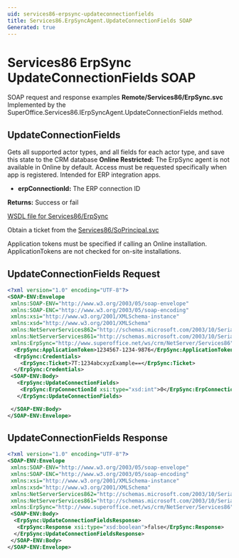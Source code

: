 ```yaml
---
uid: services86-erpsync-updateconnectionfields
title: Services86.ErpSyncAgent.UpdateConnectionFields SOAP
Generated: true
---
```


# Services86 ErpSync UpdateConnectionFields SOAP

SOAP request and response examples **Remote/Services86/ErpSync.svc**
Implemented by the <see cref="M:SuperOffice.Services86.IErpSyncAgent.UpdateConnectionFields">SuperOffice.Services86.IErpSyncAgent.UpdateConnectionFields</see> method.

## UpdateConnectionFields

Gets all supported actor types, and all fields for each actor type, and save this state to the CRM database
<para /><b>Online Restricted:</b> The ErpSync agent is not available in Online by default. Access must be requested specifically when app is registered. Intended for ERP integration apps.

* **erpConnectionId:** The ERP connection ID

**Returns:** Success or fail


[WSDL file for Services86/ErpSync](../Services86-ErpSync.md)

Obtain a ticket from the [Services86/SoPrincipal.svc](../SoPrincipal/SoPrincipal.md)

Application tokens must be specified if calling an Online installation. ApplicationTokens are not checked for on-site installations.

## UpdateConnectionFields Request

```xml
<?xml version="1.0" encoding="UTF-8"?>
<SOAP-ENV:Envelope
 xmlns:SOAP-ENV="http://www.w3.org/2003/05/soap-envelope"
 xmlns:SOAP-ENC="http://www.w3.org/2003/05/soap-encoding"
 xmlns:xsi="http://www.w3.org/2001/XMLSchema-instance"
 xmlns:xsd="http://www.w3.org/2001/XMLSchema"
 xmlns:NetServerServices862="http://schemas.microsoft.com/2003/10/Serialization/Arrays"
 xmlns:NetServerServices861="http://schemas.microsoft.com/2003/10/Serialization/"
 xmlns:ErpSync="http://www.superoffice.net/ws/crm/NetServer/Services86">
  <ErpSync:ApplicationToken>1234567-1234-9876</ErpSync:ApplicationToken>
  <ErpSync:Credentials>
    <ErpSync:Ticket>7T:1234abcxyzExample==</ErpSync:Ticket>
  </ErpSync:Credentials>
 <SOAP-ENV:Body>
   <ErpSync:UpdateConnectionFields>
    <ErpSync:ErpConnectionId xsi:type="xsd:int">0</ErpSync:ErpConnectionId>
   </ErpSync:UpdateConnectionFields>

 </SOAP-ENV:Body>
</SOAP-ENV:Envelope>

```


## UpdateConnectionFields Response

```xml
<?xml version="1.0" encoding="UTF-8"?>
<SOAP-ENV:Envelope
 xmlns:SOAP-ENV="http://www.w3.org/2003/05/soap-envelope"
 xmlns:SOAP-ENC="http://www.w3.org/2003/05/soap-encoding"
 xmlns:xsi="http://www.w3.org/2001/XMLSchema-instance"
 xmlns:xsd="http://www.w3.org/2001/XMLSchema"
 xmlns:NetServerServices862="http://schemas.microsoft.com/2003/10/Serialization/Arrays"
 xmlns:NetServerServices861="http://schemas.microsoft.com/2003/10/Serialization/"
 xmlns:ErpSync="http://www.superoffice.net/ws/crm/NetServer/Services86">
 <SOAP-ENV:Body>
  <ErpSync:UpdateConnectionFieldsResponse>
   <ErpSync:Response xsi:type="xsd:boolean">false</ErpSync:Response>
  </ErpSync:UpdateConnectionFieldsResponse>
 </SOAP-ENV:Body>
</SOAP-ENV:Envelope>

```

